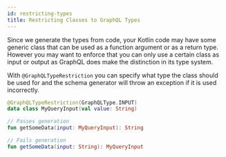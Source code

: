 ```yaml
---
id: restricting-types
title: Restricting Classes to GraphQL Types
---
```


Since we generate the types from code, your Kotlin code may have some generic class that can be used as a function argument or as a return type. However you may want to enforce that you can only use a certain class as input or output as
GraphQL does make the distinction in its type system.

With `@GraphQLTypeRestriction` you can specify what type the class should be used for and the schema generator will throw an exception if it is used incorrectly.

```kotlin
@GraphQLTypeRestriction(GraphQLType.INPUT)
data class MyQueryInput(val value: String)

// Passes generation
fun getSomeData(input: MyQueryInput): String

// Fails generation
fun getSomeData(input: String): MyQueryInput
```
